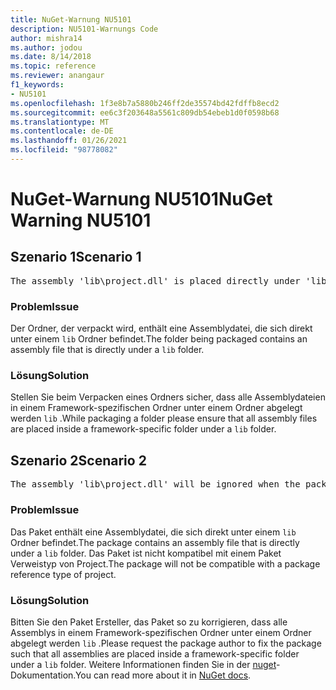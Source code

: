 ```yaml
---
title: NuGet-Warnung NU5101
description: NU5101-Warnungs Code
author: mishra14
ms.author: jodou
ms.date: 8/14/2018
ms.topic: reference
ms.reviewer: anangaur
f1_keywords:
- NU5101
ms.openlocfilehash: 1f3e8b7a5880b246ff2de35574bd42fdffb8ecd2
ms.sourcegitcommit: ee6c3f203648a5561c809db54ebeb1d0f0598b68
ms.translationtype: MT
ms.contentlocale: de-DE
ms.lasthandoff: 01/26/2021
ms.locfileid: "98778082"
---
```

# <a name="nuget-warning-nu5101"></a><span data-ttu-id="44e0c-103">NuGet-Warnung NU5101</span><span class="sxs-lookup"><span data-stu-id="44e0c-103">NuGet Warning NU5101</span></span>

## <a name="scenario-1"></a><span data-ttu-id="44e0c-104">Szenario 1</span><span class="sxs-lookup"><span data-stu-id="44e0c-104">Scenario 1</span></span>
<pre>The assembly 'lib\project.dll' is placed directly under 'lib' folder. It is recommended that assemblies be placed inside a framework-specific folder. Move it into a framework-specific folder.</pre>

### <a name="issue"></a><span data-ttu-id="44e0c-105">Problem</span><span class="sxs-lookup"><span data-stu-id="44e0c-105">Issue</span></span>

<span data-ttu-id="44e0c-106">Der Ordner, der verpackt wird, enthält eine Assemblydatei, die sich direkt unter einem `lib` Ordner befindet.</span><span class="sxs-lookup"><span data-stu-id="44e0c-106">The folder being packaged contains an assembly file that is directly under a `lib` folder.</span></span>


### <a name="solution"></a><span data-ttu-id="44e0c-107">Lösung</span><span class="sxs-lookup"><span data-stu-id="44e0c-107">Solution</span></span>

<span data-ttu-id="44e0c-108">Stellen Sie beim Verpacken eines Ordners sicher, dass alle Assemblydateien in einem Framework-spezifischen Ordner unter einem Ordner abgelegt werden `lib` .</span><span class="sxs-lookup"><span data-stu-id="44e0c-108">While packaging a folder please ensure that all assembly files are placed inside a framework-specific folder under a `lib` folder.</span></span>


## <a name="scenario-2"></a><span data-ttu-id="44e0c-109">Szenario 2</span><span class="sxs-lookup"><span data-stu-id="44e0c-109">Scenario 2</span></span>
<pre>The assembly 'lib\project.dll' will be ignored when the package is installed after the migration.</pre>

### <a name="issue"></a><span data-ttu-id="44e0c-110">Problem</span><span class="sxs-lookup"><span data-stu-id="44e0c-110">Issue</span></span>

<span data-ttu-id="44e0c-111">Das Paket enthält eine Assemblydatei, die sich direkt unter einem `lib` Ordner befindet.</span><span class="sxs-lookup"><span data-stu-id="44e0c-111">The package contains an assembly file that is directly under a `lib` folder.</span></span> <span data-ttu-id="44e0c-112">Das Paket ist nicht kompatibel mit einem Paket Verweistyp von Project.</span><span class="sxs-lookup"><span data-stu-id="44e0c-112">The package will not be compatible with a package reference type of project.</span></span>


### <a name="solution"></a><span data-ttu-id="44e0c-113">Lösung</span><span class="sxs-lookup"><span data-stu-id="44e0c-113">Solution</span></span>

<span data-ttu-id="44e0c-114">Bitten Sie den Paket Ersteller, das Paket so zu korrigieren, dass alle Assemblys in einem Framework-spezifischen Ordner unter einem Ordner abgelegt werden `lib` .</span><span class="sxs-lookup"><span data-stu-id="44e0c-114">Please request the package author to fix the package such that all assemblies are placed inside a framework-specific folder under a `lib` folder.</span></span> <span data-ttu-id="44e0c-115">Weitere Informationen finden Sie in der [nuget](../../consume-packages/migrate-packages-config-to-package-reference.md)-Dokumentation.</span><span class="sxs-lookup"><span data-stu-id="44e0c-115">You can read more about it in [NuGet docs](../../consume-packages/migrate-packages-config-to-package-reference.md).</span></span>
